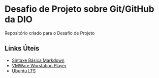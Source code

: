 # Desafio de Projeto sobre Git/GitHub da DIO
Repositório criado para o Desafio de Projeto

## Links Úteis
* [Sintaxe Básica Markdown](https://www.markdownguide.org/basic-syntax/)
* [VMWare Worstation Player](https://customerconnect.vmware.com/en/downloads/details?downloadGroup=PLAYER-1557&productId=800&rPId=55787)
* [Ubuntu LTS](https://ubuntu.com/download/desktop)